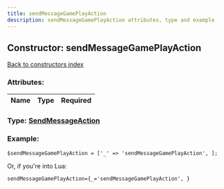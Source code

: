 ```yaml
---
title: sendMessageGamePlayAction
description: sendMessageGamePlayAction attributes, type and example
---
```

## Constructor: sendMessageGamePlayAction  
[Back to constructors index](index.md)



### Attributes:

| Name     |    Type       | Required |
|----------|:-------------:|---------:|



### Type: [SendMessageAction](../types/SendMessageAction.md)


### Example:

```
$sendMessageGamePlayAction = ['_' => 'sendMessageGamePlayAction', ];
```  

Or, if you're into Lua:  


```
sendMessageGamePlayAction={_='sendMessageGamePlayAction', }

```


